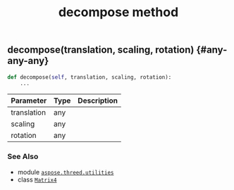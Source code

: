 ﻿---
title: decompose method
second_title: Aspose.3D for Python via .NET API References
description: 
type: docs
weight: 30
url: /python-net/aspose.threed.utilities/matrix4/decompose/
is_root: false
---

## decompose(translation, scaling, rotation) {#any-any-any}





```python
def decompose(self, translation, scaling, rotation):
    ...
```


| Parameter | Type | Description |
| :- | :- | :- |
| translation | any |  |
| scaling | any |  |
| rotation | any |  |



### See Also
* module [`aspose.threed.utilities`](../../)
* class [`Matrix4`](/3d/python-net/aspose.threed.utilities/matrix4)

